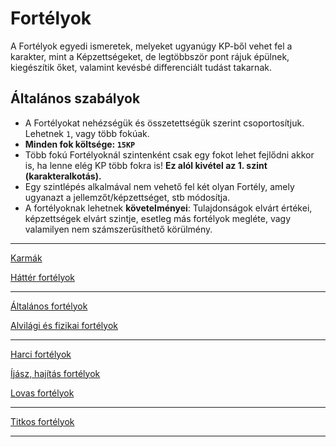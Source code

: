 # Fortélyok

A Fortélyok egyedi ismeretek, melyeket ugyanúgy KP-ből vehet fel a karakter, mint a Képzettségeket, de legtöbbször pont rájuk épülnek, kiegészítik őket, valamint kevésbé differenciált tudást takarnak.

## Általános szabályok

- A Fortélyokat nehézségük és összetettségük szerint csoportosítjuk. Lehetnek `1`, vagy több fokúak.
- **Minden fok költsége: `15KP`**
- Több fokú Fortélyoknál szintenként csak egy fokot lehet fejlődni akkor is, ha lenne elég KP több fokra is! **Ez alól kivétel az 1. szint (karakteralkotás).**
- Egy szintlépés alkalmával nem vehető fel két olyan Fortély, amely ugyanazt a jellemzőt/képzettséget, stb módosítja.
- A fortélyoknak lehetnek **követelményei**: Tulajdonságok elvárt értékei, képzettségek elvárt szintje, esetleg más fortélyok megléte, vagy valamilyen nem számszerűsíthető körülmény.

---

[Karmák](031_karmak.md)

[Háttér fortélyok](032_hatter_fortelyok.md)

---

[Általános fortélyok](033_altalanos_fortelyok.md)

[Alvilági és fizikai fortélyok](038_alvilagi_fizikai_fortelyok.md)

---

[Harci fortélyok](035_harci_fortelyok.md)

[Íjász, hajítás fortélyok](036_ijasz_hajitas_fortelyok.md)

[Lovas fortélyok](037_lovas_fortelyok.md)

---

[Titkos fortélyok](034_titkos_fortelyok.md)

---
